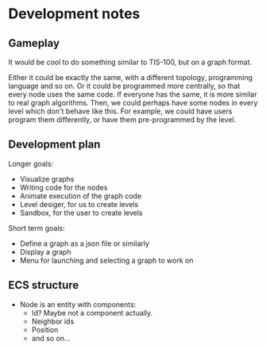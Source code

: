 # Development notes

## Gameplay

It would be cool to do something similar to TIS-100, but on a graph format.

Either it could be exactly the same, with a different topology, programming language and so on. Or it could be programmed more centrally, so that every node uses the same code. If everyone has the same, it is more similar to real graph algorithms. Then, we could perhaps have some nodes in every level which don't behave like this. For example, we could have users program them differently, or have them pre-programmed by the level.

## Development plan

Longer goals:
- Visualize graphs
- Writing code for the nodes
- Animate execution of the graph code
- Level desiger, for us to create levels
- Sandbox, for the user to create levels

Short term goals:
- Define a graph as a json file or similarly
- Display a graph
- Menu for launching and selecting a graph to work on

## ECS structure

- Node is an entity with components:
	- Id? Maybe not a component actually.
	- Neighbor ids
	- Position
	- and so on...
